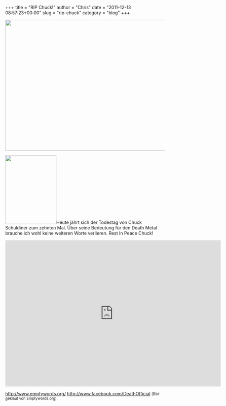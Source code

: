 +++
title = "RIP Chuck!"
author = "Chris"
date = "2011-12-13 08:57:23+00:00"
slug = "rip-chuck"
category = "blog"
+++

<img src="http://necroslaughter.de/wp-content/uploads/2011/01/Death-Logo.jpg" alt="" title="Death - Logo" width="550" height="413" class="alignnone size-full wp-image-3868" />

<img src="http://necroslaughter.de/wp-content/uploads/2011/12/Chuck-Schuldiner.jpg" alt="" title="Chuck Schuldiner" width="161" height="217" class="alignnone size-full wp-image-7384 imgLeft" />Heute jährt sich der Todestag von Chuck Schuldiner zum zehnten Mal. Über seine Bedeutung für den Death Metal brauche ich wohl keine weiteren Worte verlieren. Rest In Peace Chuck!

<iframe width="680" height="461" src="http://www.youtube.com/embed/dkKOfB_g5rk" frameborder="0" allowfullscreen></iframe>

<a href="http://www.emptywords.org/">http://www.emptywords.org/</a>
<a href="http://www.facebook.com/DeathOfficial">http://www.facebook.com/DeathOfficial</a>
<small>(Bild geklaut von Emptywords.org)</small>
